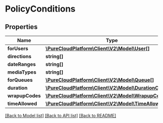 # PolicyConditions

## Properties
Name | Type | Description | Notes
------------ | ------------- | ------------- | -------------
**forUsers** | [**\PureCloudPlatform\Client\V2\Model\User[]**](User.md) |  | [optional] 
**directions** | **string[]** |  | [optional] 
**dateRanges** | **string[]** |  | [optional] 
**mediaTypes** | **string[]** |  | [optional] 
**forQueues** | [**\PureCloudPlatform\Client\V2\Model\Queue[]**](Queue.md) |  | [optional] 
**duration** | [**\PureCloudPlatform\Client\V2\Model\DurationCondition**](DurationCondition.md) |  | [optional] 
**wrapupCodes** | [**\PureCloudPlatform\Client\V2\Model\WrapupCode[]**](WrapupCode.md) |  | [optional] 
**timeAllowed** | [**\PureCloudPlatform\Client\V2\Model\TimeAllowed**](TimeAllowed.md) |  | [optional] 

[[Back to Model list]](../README.md#documentation-for-models) [[Back to API list]](../README.md#documentation-for-api-endpoints) [[Back to README]](../README.md)


